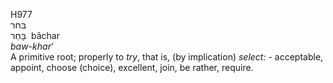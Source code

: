 <body>
  <p>H977<br>  בּחר  <br> בָּחַר  ‎  bâchar  <br><i>baw-khar‘ </i><br>A primitive root; properly to <i>try</i>, that is, (by implication) <i>select: - </i>acceptable, appoint, choose (choice), excellent, join, be rather, require.<br></p>
 </body>